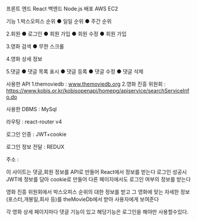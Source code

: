 프론트 엔드 React
백엔드 Node.js
배포 AWS EC2

기능
  1.박스오피스 순위
    ● 일일 순위
    ● 주간 순위
    
  2.회원
    ● 로그인
    ● 회원 가입
    ● 회원 수정
    ● 회원 가입
    
  3.영화 검색
    ● 무한 스크롤
  
  4.영화 상세 정보
  
  5.댓글
    ● 댓글 목록 표시
    ● 댓글 등록
    ● 댓글 수정
    ● 댓글 삭제

사용한 API
  1.themoviedb : www.themoviedb.org
  2.영화 진흥 위원회 : https://www.kobis.or.kr/kobisopenapi/homepg/apiservice/searchServiceInfo.do
  
사용한 DBMS : MySql

라우팅 : react-router v4

로그인 인증 : JWT+cookie

로그인 정보 전달 : REDUX

주소 : 

이 사이트는 댓글,회원 정보를 API로 만들어 React에서 정보를 받는다
로그인 성공시 JWT에 정보를 담아 cookie로 만들어 다른 페이지에서도 로그인 여부의 정보를 받는다

영화 진흥 위원회에서 박스오피스 순위의 대한 정보를 받고
그 영화에 맞는 자세한 정보(포스터,개봉일,회사 등)를 theMovieDb에서 받아 사용자에게 보여준다

각 영화 상세 페이지마다 댓글 기능이 있고 해당기능은 로그인을 해야만 사용할수있다.
